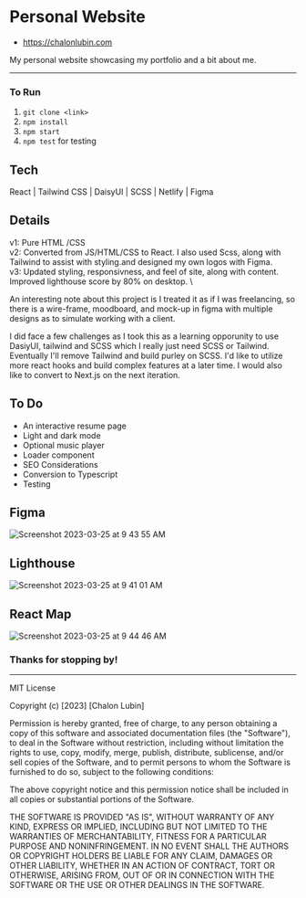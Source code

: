 # Personal Website

- https://chalonlubin.com

My personal website showcasing my portfolio and a bit about me.

---

### To Run

1. `git clone <link>`
2. `npm install`
3. `npm start`
4. `npm test` for testing

## Tech

React | Tailwind CSS | DaisyUI | SCSS | Netlify | Figma

## Details

v1: Pure HTML /CSS \
v2: Converted from JS/HTML/CSS to React. I also used Scss, along with Tailwind to assist with styling.and designed my own logos with Figma.\
v3: Updated styling, responsivness, and feel of site, along with content. Improved lighthouse score by 80% on desktop. \

An interesting note about this project is I treated it as if I was freelancing, so there is a wire-frame, moodboard, and mock-up in figma with multiple designs as to simulate working with a client. 

I did face a few challenges as I took this as a learning opporunity to use DasiyUI, tailwind and SCSS which I really just need SCSS or Tailwind. Eventually I'll remove Tailwind and build purley on SCSS. I'd like to utilize more react hooks and build complex features at a later time. I would also like to convert to Next.js on the next iteration. 

## To Do

- An interactive resume page
- Light and dark mode
- Optional music player
- Loader component
- SEO Considerations
- Conversion to Typescript
- Testing

## Figma
![Screenshot 2023-03-25 at 9 43 55 AM](https://user-images.githubusercontent.com/100496097/227730451-282e2aa2-e279-4afb-952a-586356dabb61.png)

## Lighthouse 
![Screenshot 2023-03-25 at 9 41 01 AM](https://user-images.githubusercontent.com/100496097/227730429-c0961e34-1f41-41cb-a2b9-a91fd4ce0b28.png)

## React Map
![Screenshot 2023-03-25 at 9 44 46 AM](https://user-images.githubusercontent.com/100496097/227730498-65fafe14-fd92-44a8-9340-5bd406dde52d.png)


### Thanks for stopping by!

---

MIT License

Copyright (c) [2023] [Chalon Lubin]

Permission is hereby granted, free of charge, to any person obtaining a copy
of this software and associated documentation files (the "Software"), to deal
in the Software without restriction, including without limitation the rights
to use, copy, modify, merge, publish, distribute, sublicense, and/or sell
copies of the Software, and to permit persons to whom the Software is
furnished to do so, subject to the following conditions:

The above copyright notice and this permission notice shall be included in all
copies or substantial portions of the Software.

THE SOFTWARE IS PROVIDED "AS IS", WITHOUT WARRANTY OF ANY KIND, EXPRESS OR
IMPLIED, INCLUDING BUT NOT LIMITED TO THE WARRANTIES OF MERCHANTABILITY,
FITNESS FOR A PARTICULAR PURPOSE AND NONINFRINGEMENT. IN NO EVENT SHALL THE
AUTHORS OR COPYRIGHT HOLDERS BE LIABLE FOR ANY CLAIM, DAMAGES OR OTHER
LIABILITY, WHETHER IN AN ACTION OF CONTRACT, TORT OR OTHERWISE, ARISING FROM,
OUT OF OR IN CONNECTION WITH THE SOFTWARE OR THE USE OR OTHER DEALINGS IN THE
SOFTWARE.

